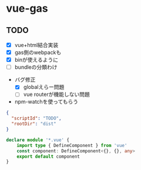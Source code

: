 # vue-gas
## TODO
- [x] vue+html結合実装
- [x] gas側のwebpackも
- [x] binが使えるように
- [ ] bundleの分類わけ
- バグ修正
  - [x] globalえらー問題
  - [ ] vue routerが機能しない問題

- npm-watchを使ってもらう
```json:.clasp.json
{
  "scriptId": "TODO",
  "rootDir": "dist"
}
```


```typescript vue.d.ts
declare module '*.vue' {
    import type { DefineComponent } from 'vue'
    const component: DefineComponent<{}, {}, any>
    export default component
}
```